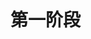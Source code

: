 <html lang="en-us">
  <head>
    <meta charset="UTF-8">
    <title>防卫性编程的三个阶段</title>
    <meta name="viewport" content="width=device-width, initial-scale=1">
  </head>
  <body> 
    <h1>第一阶段</h1>
  </body>
</html>
